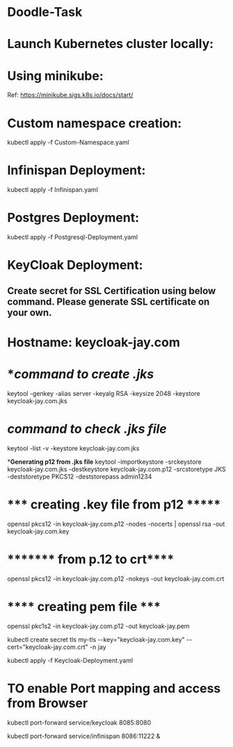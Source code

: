 # Doodle-Task

# Launch Kubernetes cluster locally:

# Using minikube: 
Ref: https://minikube.sigs.k8s.io/docs/start/


# Custom namespace creation:
kubectl apply -f Custom-Namespace.yaml


# Infinispan Deployment:
kubectl apply -f Infinispan.yaml

# Postgres Deployment:
kubectl apply -f Postgresql-Deployment.yaml


# KeyCloak Deployment:

## Create secret for SSL Certification using below command. Please generate SSL certificate on your own.

# Hostname: keycloak-jay.com

# ****command to create .jks***
keytool -genkey -alias server -keyalg RSA -keysize 2048 -keystore keycloak-jay.com.jks

# *****command to check .jks file*****
keytool -list -v -keystore keycloak-jay.com.jks

*****Generating p12 from .jks file****
keytool -importkeystore -srckeystore keycloak-jay.com.jks -destkeystore keycloak-jay.com.p12 -srcstoretype JKS -deststoretype PKCS12 -deststorepass admin1234

# *** creating .key file from p12 *****
openssl pkcs12 -in keycloak-jay.com.p12 -nodes -nocerts | openssl rsa -out keycloak-jay.com.key


# ******* from p.12 to crt****
openssl pkcs12 -in keycloak-jay.com.p12 -nokeys -out keycloak-jay.com.crt

# **** creating pem file ***
openssl pkc1s2  -in keycloak-jay.com.p12 -out keycloak-jay.pem


kubectl create secret tls my-tls --key="keycloak-jay.com.key" --cert="keycloak-jay.com.crt" -n jay

kubectl apply -f Keycloak-Deployment.yaml

# TO enable Port mapping and access from Browser


kubectl port-forward service/keycloak 8085:8080

kubectl port-forward service/infinispan 8086:11222 &


